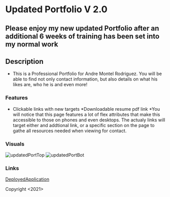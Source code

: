 # Updated Portfolio V 2.0

## Please enjoy my new updated Portfolio after an additional 6 weeks of training has been set into my normal work

## Description

* This is a Professional Portfolio for Andre Montel Rodriguez. 
You will be able to find not only contact information, but also
details on what his likes are, who he is and even more!

### Features
* Clickable links with new targets
*Downloadable resume pdf link
*You will notice that this page features a lot of flex attributes that 
make this accessible to those on phones and even desktops. The actualy links will target either and addtional link, or a specific section on the page to gathe all resources needed when viewing for contact.


### Visuals
![updatedPortTop](https://user-images.githubusercontent.com/77699769/112200777-f50d6700-8be5-11eb-8138-ce007702f58c.PNG)
![updatedPortBot](https://user-images.githubusercontent.com/77699769/112200783-f76fc100-8be5-11eb-882d-851bfe47feb6.PNG)


### Links
[DeployedApplication](<https://drae7299.github.io/Updated_Portfilio/>)

Copyright <2021> <COPYRIGHT Andre Rodriguez>
